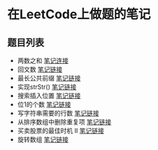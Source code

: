 # 在LeetCode上做题的笔记

## 题目列表
- 两数之和 [笔记连接](1两数之和.md)
- 回文数 [笔记链接](9回文数.md)
- 最长公共前缀 [笔记链接](14最长公共前缀.md)
- 实现strStr() [笔记链接](28实现strStr().md)
- 搜索插入位置 [笔记链接](35搜索插入位置.md)
- 位1的个数 [笔记链接](191位1的个数.md)
- 写字符串需要的行数 [笔记链接](806写字符串需要的行数.md)
- 从排序数组中删除重复项 [笔记链接](初级算法/数组/从排序数组中删除重复项.md)
- 买卖股票的最佳时机 II [笔记链接](初级算法/数组/买卖股票的最佳时机II.md)
- 旋转数组 [笔记链接](初级算法/数组/旋转数组.md)
